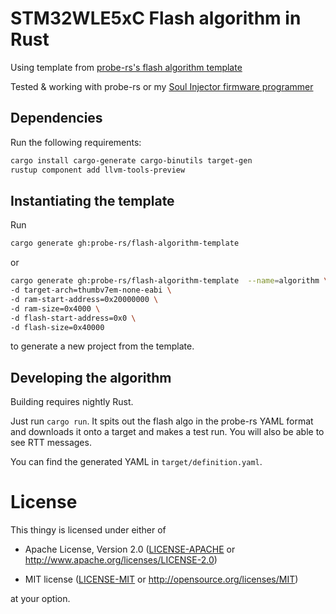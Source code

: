 # STM32WLE5xC Flash algorithm in Rust

Using template from [probe-rs's flash algorithm template](https://github.com/probe-rs/flash-algorithm-template)

Tested & working with probe-rs or my [Soul Injector firmware programmer](https://github.com/huming2207/soul-injector)

## Dependencies

Run the following requirements:

```bash
cargo install cargo-generate cargo-binutils target-gen
rustup component add llvm-tools-preview
```

## Instantiating the template

Run

```bash
cargo generate gh:probe-rs/flash-algorithm-template
```

or

```bash
cargo generate gh:probe-rs/flash-algorithm-template  --name=algorithm \
-d target-arch=thumbv7em-none-eabi \
-d ram-start-address=0x20000000 \
-d ram-size=0x4000 \
-d flash-start-address=0x0 \
-d flash-size=0x40000
```

to generate a new project from the template.

## Developing the algorithm

Building requires nightly Rust.

Just run `cargo run`. It spits out the flash algo in the probe-rs YAML format and downloads it onto a target and makes a test run.
You will also be able to see RTT messages.

You can find the generated YAML in `target/definition.yaml`.

# License

This thingy is licensed under either of

- Apache License, Version 2.0 ([LICENSE-APACHE](LICENSE-APACHE) or
  http://www.apache.org/licenses/LICENSE-2.0)

- MIT license ([LICENSE-MIT](LICENSE-MIT) or http://opensource.org/licenses/MIT)

at your option.
